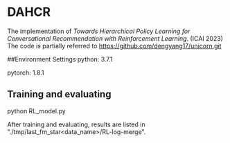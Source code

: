 # DAHCR

The implementation of _Towards Hierarchical Policy Learning for Conversational Recommendation with
Reinforcement Learning_. (ICAI 2023)
The code is partially referred to https://github.com/dengyang17/unicorn.git

##Environment Settings
python: 3.7.1

pytorch: 1.8.1

## Training and evaluating
python RL_model.py

After training and evaluating, results are listed in "./tmp/last_fm_star<data_name>/RL-log-merge".
